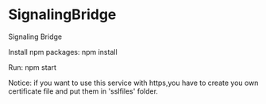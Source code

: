 # SignalingBridge
Signaling Bridge

Install npm packages: npm install

Run: npm start

Notice: if you want to use this service with https,you have to create you own certificate file and put them in 'sslfiles' folder.